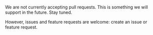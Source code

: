 We are not currently accepting pull requests. This is something we will support in the future. Stay tuned.

However, issues and feature requests are welcome: create an issue or feature request.
